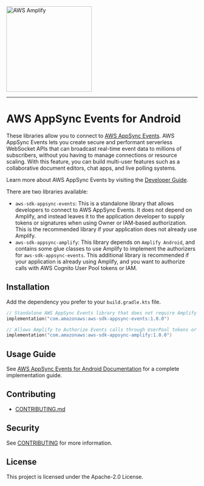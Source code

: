 <img src="https://s3.amazonaws.com/aws-mobile-hub-images/aws-amplify-logo.png" alt="AWS Amplify" width="225">

---

# AWS AppSync Events for Android

These libraries allow you to connect to [AWS AppSync Events](https://docs.aws.amazon.com/appsync/latest/eventapi/event-api-welcome.html).
AWS AppSync Events lets you create secure and performant serverless WebSocket APIs that can broadcast real-time event data to millions of subscribers, without you having to manage connections or resource scaling. With this feature, you can build multi-user features such as a collaborative document editors, chat apps, and live polling systems.

Learn more about AWS AppSync Events by visiting the [Developer Guide](https://docs.aws.amazon.com/appsync/latest/eventapi/event-api-welcome.html).

There are two libraries available:

- `aws-sdk-appsync-events`: This is a standalone library that allows developers to connect to AWS AppSync Events. It does not depend on Amplify, and instead leaves it to the application developer to supply tokens or signatures when using Owner or IAM-based authorization. This is the recommended library if your application does not already use Amplify.
- `aws-sdk-appsync-amplify`: This library depends on `Amplify Android`, and contains some glue classes to use Amplify to implement the authorizers for `aws-sdk-appsync-events`. This additional library is recommended if your application is already using Amplify, and you want to authorize calls with AWS Cognito User Pool tokens or IAM.

## Installation

Add the dependency you prefer to your `build.gradle.kts` file.

```kotlin
// Standalone AWS AppSync Events library that does not require Amplify
implementation("com.amazonaws:aws-sdk-appsync-events:1.0.0")

// Allows Amplify to Authorize Events calls through UserPool tokens or IAM
implementation("com.amazonaws:aws-sdk-appsync-amplify:1.0.0")
```

## Usage Guide

See [AWS AppSync Events for Android Documentation](https://docs.amplify.aws/android/build-a-backend/data/connect-event-api/) for a complete implementation guide.

## Contributing

- [CONTRIBUTING.md](../CONTRIBUTING.md)

## Security

See [CONTRIBUTING](../CONTRIBUTING.md#security-issue-notifications) for more information.

## License

This project is licensed under the Apache-2.0 License.
